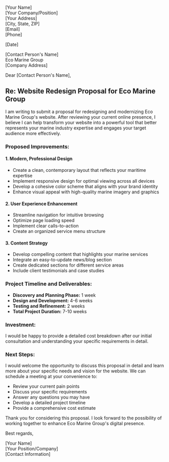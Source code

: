 [Your Name]  
[Your Company/Position]  
[Your Address]  
[City, State, ZIP]  
[Email]  
[Phone]

[Date]

[Contact Person's Name]  
Eco Marine Group  
[Company Address]

Dear [Contact Person's Name],

## Re: Website Redesign Proposal for Eco Marine Group

I am writing to submit a proposal for redesigning and modernizing Eco Marine Group's website. After reviewing your current online presence, I believe I can help transform your website into a powerful tool that better represents your marine industry expertise and engages your target audience more effectively.

### Proposed Improvements:

#### 1. Modern, Professional Design

- Create a clean, contemporary layout that reflects your maritime expertise
- Implement responsive design for optimal viewing across all devices
- Develop a cohesive color scheme that aligns with your brand identity
- Enhance visual appeal with high-quality marine imagery and graphics

#### 2. User Experience Enhancement

- Streamline navigation for intuitive browsing
- Optimize page loading speed
- Implement clear calls-to-action
- Create an organized service menu structure

#### 3. Content Strategy

- Develop compelling content that highlights your marine services
- Integrate an easy-to-update news/blog section
- Create dedicated sections for different service areas
- Include client testimonials and case studies

### Project Timeline and Deliverables:

- **Discovery and Planning Phase:** 1 week
- **Design and Development:** 4-6 weeks
- **Testing and Refinement:** 2 weeks
- **Total Project Duration:** 7-10 weeks

### Investment:

I would be happy to provide a detailed cost breakdown after our initial consultation and understanding your specific requirements in detail.

### Next Steps:

I would welcome the opportunity to discuss this proposal in detail and learn more about your specific needs and vision for the website. We can schedule a meeting at your convenience to:

- Review your current pain points
- Discuss your specific requirements
- Answer any questions you may have
- Develop a detailed project timeline
- Provide a comprehensive cost estimate

Thank you for considering this proposal. I look forward to the possibility of working together to enhance Eco Marine Group's digital presence.

Best regards,

[Your Name]  
[Your Position/Company]  
[Contact Information]
